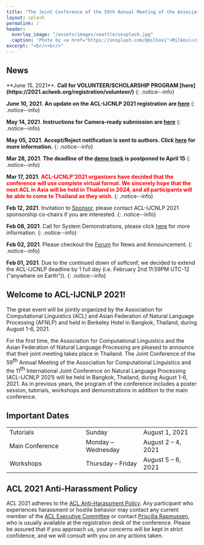```yaml
---
title: "The Joint Conference of the 59th Annual Meeting of the Association for Computational Linguistics and the 11th International Joint Conference on Natural Language Processing (ACL-IJCNLP 2021)"
layout: splash
permalink: /
header:
  overlay_image: "/assets/images/seattle/unsplash.jpg"
  caption: 'Photo by <a href="https://unsplash.com/@milkovi">Milkovi</a> on <a href="http://www.unsplash.com">Unsplash</a>'
excerpt: "<br/><br/>"
---
```


<h2>News</h2>
**June 15, 2021**. <b>Call for VOLUNTEER/SCHOLARSHIP PROGRAM [here](https://2021.aclweb.org/registration/volunteer/)</b>
{: .notice--info}

**June 10, 2021**. <b>An update on the ACL-IJCNLP 2021 registration are [here](https://2021.aclweb.org/blog/registration-blurb-for-website/)</b>
{: .notice--info}

**May 14, 2021**. <b>Instructions for Camera-ready submission are [here](https://2021.aclweb.org/blog/instructions-for-camera-ready/)</b>
{: .notice--info}

**May 05, 2021**. <b>Accept/Reject notification is sent to authors. Click [here](https://2021.aclweb.org/blog/acceptance-decision/)  for more information.</b>
{: .notice--info}

**Mar 28, 2021**. <b>The deadline of the [demo track](https://2021.aclweb.org/calls/demos/) is postponed to April 15</b>
{: .notice--info}

**Mar 17, 2021**. <font color="red"><b>ACL-IJCNLP'2021 organizers have decided that the conference will use complete virtual format. We sincerely hope that the next ACL in Asia will be held in Thailand in 2024, and all participants will be able to come to Thailand as they wish.</b></font>
{: .notice--info}

**Feb 12, 2021**. Invitation to [Sponsor](https://2021.aclweb.org/downloads/ACL-2021-Sponsorship-booklet.pdf), please contact ACL-IJCNLP 2021 sponsorship co-chairs if you are interested.
{: .notice--info}

**Feb 08, 2021**. Call for System Demonstrations, please click [here](https://2021.aclweb.org/calls/demos/) for more information.
{: .notice--info} 

**Feb 02, 2021**. Please checkout the [Forum](https://2021.aclweb.org/mybb/) for News and Announcement.
{: .notice--info} 

**Feb 01, 2021**. Due to the continued down of softconf, we decided to extend the ACL-IJCNLP deadline by 1 full day (i.e. February 2nd 11:59PM UTC-12 ("anywhere on Earth")).
{: .notice--info} 

<!--div class="text-center">
    <a href="/archive/" style="font-size: smaller; font-decoration: italic;">Older News</a>
</div-->

<h2>Welcome to ACL-IJCNLP 2021!</h2>
The great event will be jointly organized by the Association for Computational Linguistics (ACL) and Asian Federation of Natural Language Processing (AFNLP) and held in Berkeley Hotel in Bangkok, Thailand, during August 1-6, 2021.<br>
<p>For the first time, the Association for Computational Linguistics and the Asian Federation of Natural Language Processing are pleased to announce that their joint meeting takes place in Thailand. 
The Joint Conference of the 59<span style="vertical-align: super;">th</span> Annual Meeting of the Association for Computational Linguistics and the 11<span style="vertical-align: super;">th</span> International Joint Conference on Natural Language Processing (ACL-IJCNLP 2021) will be held in Bangkok, 
Thailand, during August 1-6, 2021. As in previous years, the program of the conference includes a poster session, tutorials, workshops and demonstrations in addition 
to the main conference. </p>
<!--b>The Joint Conference of the 59th Annual Meeting of the Association for Computational Linguistics and the 11th International Joint Conference on Natural Language Processing (ACL-IJCNLP) will take place in Thailand.</b-->

<h2 id="dates">Important Dates</h2>
<center>
<table style="width: 100%">
    <tbody>
        <!--tr>
            <td style="width: 40%;">Completion of START Global Profile</td>
            <td style="width: 30%;">Wednesday</td>
            <td>December 9, 2020</td>
        </tr>
        <tr>
            <td style="width: 40%;">Completion of ACL2021 Reviewer and Chair/Author Information Form</td>
            <td style="width: 30%;">Wednesday</td>
            <td>December 9, 2020</td>
        </tr>
        <tr>
            <td style="width: 40%;">Submission deadline<br/>(<i>long &amp; short papers</i>)</td>
            <td style="width: 30%;">Wednesday</td>
            <td>December 9, 2020</td>
        </tr>
        <tr>
            <td style="width: 40%;">Paper review rebuttal period<br/></td>
            <td style="width: 30%;">Friday &ndash; Monday</td>
            <td>February 12 &ndash; 17, 2021</td>
        </tr>
        <tr>
            <td style="width: 40%;">Student Research Workshop Submission deadline<br/></td>
            <td style="width: 30%;">Friday</td>
            <td>March 5, 2021</td>
        </tr>       
        <tr>
            <td>Notification of acceptance<br/>(<i>long &amp; short papers</i>)</td>
            <td>Friday</td>
            <td>April 2, 2020</td>
        </tr>
        <tr>
          <td>Camera-ready papers due<br/>(<i>long &amp; short papers</i>)</td>
          <td>Friday</td>
          <td>April 23, 2021</td>
        </tr>
        <tr>
            <td>Proceedings publication</td>
            <td>Friday</td>
            <td>June 18, 2021</td>
        </tr-->        
        <tr>
            <td style="width: 40%;">Tutorials</td>
            <td style="width: 30%;">Sunday</td>
            <td style="width: 30%;">August 1, 2021</td>
        </tr>        
        <tr>
            <td style="width: 40%;">Main Conference</td>
            <td style="width: 30%;">Monday &ndash; Wednesday</td>
            <td style="width: 30%;">August 2 &ndash; 4, 2021</td>
        </tr>        
        <tr>
            <td  style="width: 40%;">Workshops</td>
            <td style="width: 30%;">Thursday &ndash; Friday</td>
            <td style="width: 30%;">August 5 &ndash; 6, 2021</td>
        </tr>        
</tbody>
</table>
</center>
<!--h5>All deadlines are 11.59 pm <a target="_blank" href="https://www.timeanddate.com/time/zone/timezone/utc-12">UTC -12h</a> ("anywhere on Earth").</h5-->

<h2>ACL 2021 Anti-Harassment Policy</h2>
ACL 2021 adheres to the <a href="https://www.aclweb.org/adminwiki/index.php?title=Anti-Harassment_Policy">ACL Anti-Harassment Policy</a>. Any participant who experiences harassment or hostile behavior may contact any current member of the <a href="https://www.aclweb.org/portal/about">ACL Executive Committee</a> or contact <a href="mailto:acl@aclweb.org">Priscilla Rasmussen</a>, who is usually available at the registration desk of the conference. Please be assured that if you approach us, your concerns will be kept in strict confidence, and we will consult with you on any actions taken.
